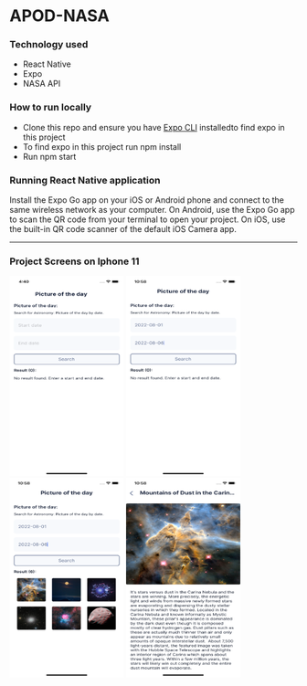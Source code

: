 # APOD-NASA

###  Technology used
- React Native
- Expo
- NASA API

###  How to run locally
- Clone this repo and ensure you have [Expo CLI](https://docs.expo.dev/get-started/installation/) installedto find expo in this project 
- To find expo in this project run npm install
- Run npm start

###  Running React Native application
Install the Expo Go app on your iOS or Android phone and connect to the same wireless network as your computer. On Android, use the Expo Go app to scan the QR code from your terminal to open your project. On iOS, use the built-in QR code scanner of the default iOS Camera app.
 
---
### Project Screens on Iphone 11

<img src="https://github.com/vderksen/APOD-NASA/blob/main/assets/Simulator%20Screen%20Shot%20-%20iPhone%2011%20-%202022-08-28%20at%2016.40.48.png" width="200" height="350">
<img src="https://github.com/vderksen/APOD-NASA/blob/main/assets/Simulator%20Screen%20Shot%20-%20iPhone%2011%20-%202022-08-29%20at%2010.58.10.png" width="200" height="350">
<img src="https://github.com/vderksen/APOD-NASA/blob/main/assets/Simulator%20Screen%20Shot%20-%20iPhone%2011%20-%202022-08-29%20at%2010.58.21.png" width="200" height="350">
<img src="https://github.com/vderksen/APOD-NASA/blob/main/assets/Simulator%20Screen%20Shot%20-%20iPhone%2011%20-%202022-08-29%20at%2010.58.26.png" width="200" height="350">
